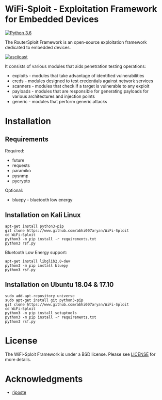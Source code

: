# WiFi-Sploit - Exploitation Framework for Embedded Devices

[![Python 3.6](https://img.shields.io/badge/Python-3.6-yellow.svg)](http://www.python.org/download/)

The RouterSploit Framework is an open-source exploitation framework dedicated to embedded devices.

[![asciicast](https://asciinema.org/a/180370.png)](https://asciinema.org/a/180370)

It consists of various modules that aids penetration testing operations:

* exploits - modules that take advantage of identified vulnerabilities
* creds - modules designed to test credentials against network services
* scanners - modules that check if a target is vulnerable to any exploit
* payloads - modules that are responsible for generating payloads for various architectures and injection points
* generic - modules that perform generic attacks 

# Installation

## Requirements

Required:
* future
* requests
* paramiko
* pysnmp
* pycrypto

Optional:
* bluepy - bluetooth low energy 

## Installation on Kali Linux

```
apt-get install python3-pip
git clone https://www.github.com/abhi007aryan/WiFi-Sploit
cd WiFi-Sploit
python3 -m pip install -r requirements.txt
python3 rsf.py
```

Bluetooth Low Energy support:
```
apt-get install libglib2.0-dev
python3 -m pip install bluepy
python3 rsf.py
```

## Installation on Ubuntu 18.04 & 17.10

```
sudo add-apt-repository universe
sudo apt-get install git python3-pip
git clone https://www.github.com/abhi007aryan/WiFi-Sploit
cd WiFi-Sploit
python3 -m pip install setuptools
python3 -m pip install -r requirements.txt
python3 rsf.py
```
# License

The WiFi-Sploit Framework is under a BSD license.
Please see [LICENSE](LICENSE) for more details.

# Acknowledgments
* [riposte](https://github.com/threat9/RouterSploit)
